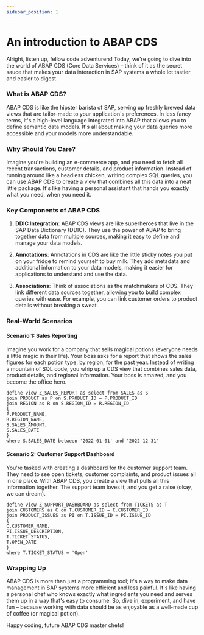 ```yaml
---
sidebar_position: 1
---
```


# An introduction to ABAP CDS

Alright, listen up, fellow code adventurers! Today, we're going to dive into the world of ABAP CDS (Core Data Services) – think of it as the secret sauce that makes your data interaction in SAP systems a whole lot tastier and easier to digest.

### What is ABAP CDS?

ABAP CDS is like the hipster barista of SAP, serving up freshly brewed data views that are tailor-made to your application's preferences. In less fancy terms, it's a high-level language integrated into ABAP that allows you to define semantic data models. It's all about making your data queries more accessible and your models more understandable.

### Why Should You Care?

Imagine you're building an e-commerce app, and you need to fetch all recent transactions, customer details, and product information. Instead of running around like a headless chicken, writing complex SQL queries, you can use ABAP CDS to create a view that combines all this data into a neat little package. It's like having a personal assistant that hands you exactly what you need, when you need it.

### Key Components of ABAP CDS

1. **DDIC Integration**: ABAP CDS views are like superheroes that live in the SAP Data Dictionary (DDIC). They use the power of ABAP to bring together data from multiple sources, making it easy to define and manage your data models.

2. **Annotations**: Annotations in CDS are like the little sticky notes you put on your fridge to remind yourself to buy milk. They add metadata and additional information to your data models, making it easier for applications to understand and use the data.

3. **Associations**: Think of associations as the matchmakers of CDS. They link different data sources together, allowing you to build complex queries with ease. For example, you can link customer orders to product details without breaking a sweat.

### Real-World Scenarios

#### Scenario 1: Sales Reporting

Imagine you work for a company that sells magical potions (everyone needs a little magic in their life). Your boss asks for a report that shows the sales figures for each potion type, by region, for the past year. Instead of writing a mountain of SQL code, you whip up a CDS view that combines sales data, product details, and regional information. Your boss is amazed, and you become the office hero.

```abap
define view Z_SALES_REPORT as select from SALES as S
join PRODUCT as P on S.PRODUCT_ID = P.PRODUCT_ID
join REGION as R on S.REGION_ID = R.REGION_ID
{
P.PRODUCT_NAME,
R.REGION_NAME,
S.SALES_AMOUNT,
S.SALES_DATE
}
where S.SALES_DATE between '2022-01-01' and '2022-12-31'
```

#### Scenario 2: Customer Support Dashboard

You're tasked with creating a dashboard for the customer support team. They need to see open tickets, customer complaints, and product issues all in one place. With ABAP CDS, you create a view that pulls all this information together. The support team loves it, and you get a raise (okay, we can dream).

```abap
define view Z_SUPPORT_DASHBOARD as select from TICKETS as T
join CUSTOMERS as C on T.CUSTOMER_ID = C.CUSTOMER_ID
join PRODUCT_ISSUES as PI on T.ISSUE_ID = PI.ISSUE_ID
{
C.CUSTOMER_NAME,
PI.ISSUE_DESCRIPTION,
T.TICKET_STATUS,
T.OPEN_DATE
}
where T.TICKET_STATUS = 'Open'
```

### Wrapping Up

ABAP CDS is more than just a programming tool; it's a way to make data management in SAP systems more efficient and less painful. It's like having a personal chef who knows exactly what ingredients you need and serves them up in a way that's easy to consume. So, dive in, experiment, and have fun – because working with data should be as enjoyable as a well-made cup of coffee (or magical potion).

Happy coding, future ABAP CDS master chefs!
